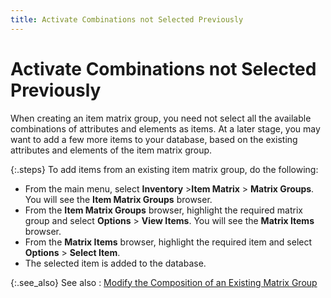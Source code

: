 ```yaml
---
title: Activate Combinations not Selected Previously
---
```


# Activate Combinations not Selected Previously


When creating an item matrix group, you need not select all the available  combinations of attributes and elements as items. At a later stage, you  may want to add a few more items to your database, based on the existing  attributes and elements of the item matrix group.


{:.steps}
To add items from an existing item matrix group, do the following:

- From the main  menu, select **Inventory** >**Item Matrix** > **Matrix 
 Groups**. You will see the **Item 
 Matrix Groups** browser.
- From the **Item Matrix Groups** browser, highlight  the required matrix group and select **Options**  > **View Items**. You will see  the **Matrix Items** browser.
- From the **Matrix Items** browser, highlight the  required item and select **Options**  > **Select Item**.
- The selected  item is added to the database.



{:.see_also}
See also
: [Modify  the Composition of an Existing Matrix Group]({{site.mi_baseurl}}/creating-matrix-group-and-matrix-items/modify_the_composition_of_a_matrix.html)
